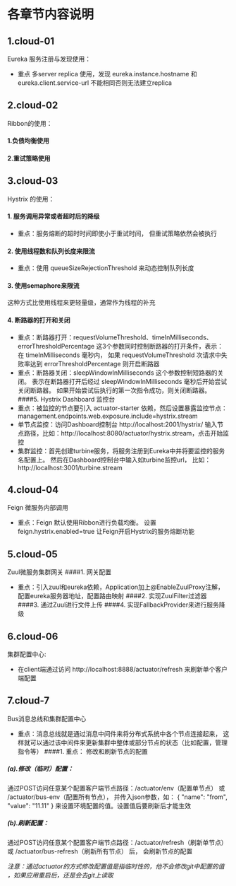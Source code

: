 # 各章节内容说明
## 1.cloud-01 
Eureka 服务注册与发现使用：
* 重点 多server replica 使用，发现
eureka.instance.hostname 和
eureka.client.service-url 不能相同否则无法建立replica
## 2.cloud-02
Ribbon的使用：
#### 1.负债均衡使用
#### 2.重试策略使用
## 3.cloud-03
Hystrix 的使用：
#### 1. 服务调用异常或者超时后的降级
* 重点：服务熔断的超时时间即使小于重试时间，
但重试策略依然会被执行
#### 2. 使用线程数和队列长度来限流
* 重点：使用 queueSizeRejectionThreshold 来动态控制队列长度
#### 3. 使用semaphore来限流
这种方式比使用线程来更轻量级，通常作为线程的补充
#### 4. 断路器的打开和关闭
* 重点：断路器打开：requestVolumeThreshold、timeInMilliseconds、errorThresholdPercentage
这3个参数同时控制断路器的打开条件，表示：在 timeInMilliseconds 毫秒内，
如果 requestVolumeThreshold 次请求中失败率达到 errorThresholdPercentage 则开启断路器
* 重点：断路器关闭：sleepWindowInMilliseconds 这个参数控制短路器的关闭。
表示在断路器打开后经过 sleepWindowInMilliseconds 毫秒后开始尝试关闭断路器。
如果开始尝试后执行的第一次指令成功，则关闭断路器。
####5. Hystrix Dashboard 监控台
* 重点：被监控的节点要引入 actuator-starter 依赖，然后设置暴露监控节点：
management.endpoints.web.exposure.include=hystrix.stream
* 单节点监控：访问Dashboard控制台 http://localhost:2001/hystrix/
输入节点路径，比如：http://localhost:8080/actuator/hystrix.stream，点击开始监控
* 集群监控：首先创建turbine服务，将服务注册到Eureka中并将要监控的服务名配置上。
然后在Dashboard控制台中输入如turbine监控url，
比如：http://localhost:3001/turbine.stream
## 4.cloud-04
Feign 微服务内部调用
* 重点：Feign 默认使用Ribbon进行负载均衡。
设置 feign.hystrix.enabled=true 让Feign开启Hystrix的服务熔断功能
## 5.cloud-05
Zuul微服务集群网关
####1. 网关配置
* 重点：引入zuul和eureka依赖，Application加上@EnableZuulProxy注解，配置eureka服务器地址，配置路由映射
####2. 实现ZuulFilter过滤器
####3. 通过Zuul进行文件上传
####4. 实现FallbackProvider来进行服务降级
## 6.cloud-06
集群配置中心:
* 在client端通过访问 http://localhost:8888/actuator/refresh 来刷新单个客户端配置
## 7.cloud-7
Bus消息总线和集群配置中心
* 重点：消息总线就是通过消息中间件来将分布式系统中各个节点连接起来，
这样就可以通过该中间件来更新集群中整体或部分节点的状态（比如配置，管理指令等）
####1. 重点： 修改和刷新节点的配置
##### (a).修改（临时）配置：
  通过POST访问任意某个配置客户端节点路径：/actuator/env（配置单节点） 或 /actuator/bus-env（配置所有节点），
并传入json参数，如：
{
	"name": "from",
	"value": "11.11"
} 
来设置环境配置的值。设置值后要刷新后才能生效 
##### (b).刷新配置：
  通过POST访问任意某个配置客户端节点路径：/actuator/refresh（刷新单节点） 或 /actuator/bus-refresh（刷新所有节点）
后，
会刷新节点的配置

*注意：通过actuator的方式修改配置值是指临时性的，他不会修改git中配置的值
，如果应用重启后，还是会去git上读取*
